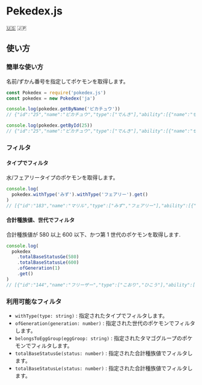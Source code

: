 # Pekedex.js

[:us:](./README.md) :jp:

## 使い方

### 簡単な使い方

名前/ずかん番号を指定してポケモンを取得します。

```node.js
const Pokedex = require('pokedex.js')
const pokedex = new Pokedex('ja')

console.log(pokedex.getByName('ピカチュウ'))
// {"id":"25","name":"ピカチュウ","type":["でんき"],"ability":[{"name":"せいでんき","hidden":false},{"name":"ひらいしん","hidden":true}],"eggGroup":["陸上","妖精"],"baseStatus":{"H":"35","A":"55","B":"40","C":"50","D":"50","S":"90"},"generation":1}

console.log(pokedex.getById(25))
// {"id":"25","name":"ピカチュウ","type":["でんき"],"ability":[{"name":"せいでんき","hidden":false},{"name":"ひらいしん","hidden":true}],"eggGroup":["陸上","妖精"],"baseStatus":{"H":"35","A":"55","B":"40","C":"50","D":"50","S":"90"},"generation":1}
```

### フィルタ

#### タイプでフィルタ

水/フェアリータイプのポケモンを取得します。

```node.js
console.log(
  pokedex.withType('みず').withType('フェアリー').get()
)
// [{"id":"183","name":"マリル","type":["みず","フェアリー"],"ability":[{"name":"あついしぼう","hidden":false},{"name":"ちからもち","hidden":false},{"name":"そうしょく","hidden":true}],"eggGroup":["水中1","妖精"],"baseStatus":{"H":"70","A":"20","B":"50","C":"20","D":"50","S":"40"},"generation":2},{"id":"184","name":"マリルリ","type":["みず","フェアリー"],"ability":[{"name":"あついしぼう","hidden":false},{"name":"ちからもち","hidden":false},{"name":"そうしょく","hidden":true}],"eggGroup":["水中1","妖精"],"baseStatus":{"H":"100","A":"50","B":"80","C":"60","D":"80","S":"50"},"generation":2},{"id":"730","name":"アシレーヌ","type":["みず","フェアリー"],"ability":[{"name":"げきりゅう","hidden":false},{"name":"うるおいボイス","hidden":true}],"eggGroup":["水中1","陸上"],"baseStatus":{"H":"80","A":"74","B":"74","C":"126","D":"116","S":"60"},"generation":7},{"id":"788","name":"カプ・レヒレ","type":["みず","フェアリー"],"ability":[{"name":"ミストメイカー","hidden":false},{"name":"テレパシー","hidden":true}],"eggGroup":["タマゴ未発見"],"baseStatus":{"H":"70","A":"75","B":"115","C":"95","D":"130","S":"85"},"generation":7}]
```

#### 合計種族値、世代でフィルタ

合計種族値が 580 以上 600 以下、かつ第 1 世代のポケモンを取得します.

```node.js
console.log(
  pokedex
    .totalBaseStatusGe(580)
    .totalBaseStatusLe(600)
    .ofGeneration(1)
    .get()
)
// [{"id":"144","name":"フリーザー","type":["こおり","ひこう"],"ability":[{"name":"プレッシャー","hidden":false},{"name":"ゆきがくれ","hidden":true}],"eggGroup":["タマゴ未発見"],"baseStatus":{"H":"90","A":"85","B":"100","C":"95","D":"125","S":"85"},"generation":1},{"id":"145","name":"サンダー","type":["でんき","ひこう"],"ability":[{"name":"プレッシャー","hidden":false},{"name":"せいでんき","hidden":true}],"eggGroup":["タマゴ未発見"],"baseStatus":{"H":"90","A":"90","B":"85","C":"125","D":"90","S":"100"},"generation":1},{"id":"146","name":"ファイヤー","type":["ほのお","ひこう"],"ability":[{"name":"プレッシャー","hidden":false},{"name":"ほのおのからだ","hidden":true}],"eggGroup":["タマゴ未発見"],"baseStatus":{"H":"90","A":"100","B":"90","C":"125","D":"85","S":"90"},"generation":1},{"id":"149","name":"カイリュー","type":["ドラゴン","ひこう"],"ability":[{"name":"せいしんりょく","hidden":false},{"name":"マルチスケイル","hidden":true}],"eggGroup":["水中1","ドラゴン"],"baseStatus":{"H":"91","A":"134","B":"95","C":"100","D":"100","S":"80"},"generation":1},{"id":"151","name":"ミュウ","type":["エスパー"],"ability":[{"name":"シンクロ","hidden":false}],"eggGroup":["タマゴ未発見"],"baseStatus":{"H":"100","A":"100","B":"100","C":"100","D":"100","S":"100"},"generation":1}]
```

### 利用可能なフィルタ

- `withType(type: string)` : 指定されたタイプでフィルタします。
- `ofGeneration(generation: number)` : 指定された世代のポケモンでフィルタします。
- `belongsToEggGroup(eggGroop: string)` : 指定されたタマゴグループのポケモンでフィルタします。
- `totalBaseStatusGe(status: number)` : 指定された合計種族値でフィルタします。
- `totalBaseStatusLe(status: number)` : 指定された合計種族値でフィルタします。
